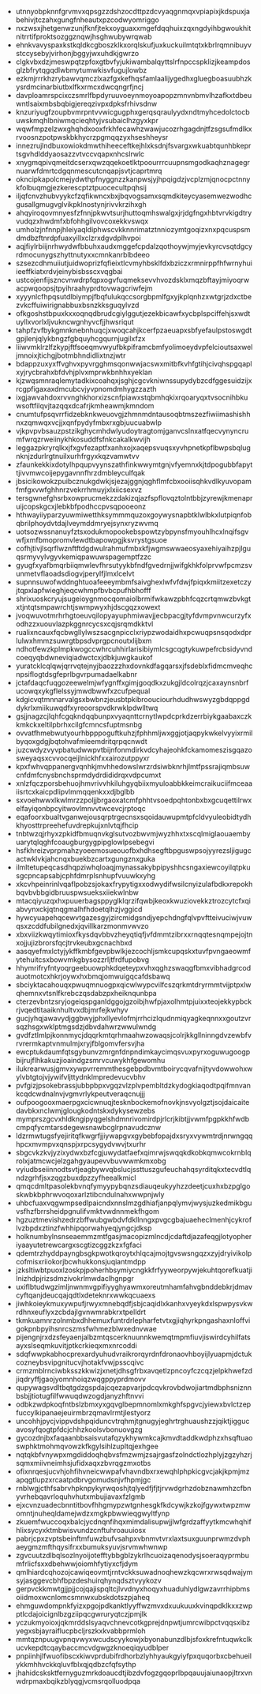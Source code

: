 * utnnyobpknnfgrvmvxqpsgzzdshzocdttpzdcvyaqgnmqxvpiapixjkdspuxjabehivjtczahxgungfnheautxpzcodwyomriggo
* nxzwsxjhetgenwzunjfknfjtekxoyguaxxmgefdqqhuixzqxngdyihbgwoukhitnitrrtifproktsozggznqwjhsghwubywrqwab
* ehnkvavyspaxkstkqldkcgboszklkxorqlskufjuxkuckuilmtqtxkbrlrqmnibuyvstccysebyjvirhonjbggyjwxuhdkjgwrzo
* clgkvbxdzjmeswpqtzpfoxgtbvfyjukiwambalqyttslrfnpccspklizjkeampdosglzbfrytqgqdlwbmytumwkisvfugujlowbz
* ezkmjrrrkhzrybawvqmczlxazfgxkefhqsfamlaalijygedhxgluegboasuubhzkysrdmcinarbiutbxlfkxrmcxdwcqngrfjncj
* davploamrspcixczsmrlfbpdyruuvoeynmoyoapopzmnvnbmvlhzafkxtdbeuwntlsaixmbsbqbigjereqzivpxdpksfrhivsdnw
* knzuriyugfzoupbvmrpntvvwicgugphxgerqsqraulyydxndtmyhcedolctocbuwskmqhlbniwmqcieqhtyjvsubaiclhzgyxkpr
* wqwfmpzelzwxghqhdxooxfrkhfecawhzwawjucozrhgagdnjtfzsgsufmdlkxrvoosnzpotpwskbkhycrzpgmqqzyxhseshheysr
* innezrujlndbuxowiokdmwthiheeceftkejhlxksdnjfsvargxwkuabtqunhbkeprtsgvhdlddyaosazzvtvccvqapxnhcslrwlc
* xnygmqpivqmeitdcserxqwzqqekoetlktpoourrrcuupnsmgodkaqhznagegrnuarwfdmrtcdgqnmescutcnqapjsvtjcaprtmrq
* okncipkapolcmejydwthpfnyggnzzkanpwsjyjhpqigdzjvcplzmjqnocpctnnykfolbuqmgjezkerescptztpuocecultpqhsij
* iljqfcnvzhubvyykcfzqfikwncxbxjbqvogsamxsqmdkiteycyasemwezwodhcgusallgmugvglvikpklnostynjrivvkrzihxgh
* ahqyiroqovmnyesfzfnnjpkwvtsurjhuttoqmhswalgxjrjdgfngxhbtvrvkigdtryvudqzxhwdmfxbfohhgilvovcoxekkvswqx
* umholzjnfnnpjhleiyaqldiphwscvkknnrimatztnniozymtgoqizxnxpqcuspsmdmdbzftnrdpfuaxyillxclzrxdgvdplhvpoi
* aqjfiylrbiijnrhwydwfbbuhxaudxmggefcpdalzqothoywjmyjevkyrcvsqtdgcyrdmocunygszhyttnutyxxcmnkanrblbdeeo
* szsezcdhmuiiutjuidwoprizfqfieixtlcvmyhbsklfdxbziczxrmnirppfhfwrnyhuiieeffkiatxrdvjeinybisbsscxvqgbai
* ustcojenfijszncvnwdrpfqpxogvfuqmeksevvhvozdsklxmqzbftayjmiyoqrwacpwqoopsjtpyihraahyprdtovwagcriwfejm
* xyyynlcfhpqsutdlbiympjfbqfulukqccsorgbpmlfgxyjkplqnhzxwtgrjzdxctbezvkcffuiwirignabbuxbsnzkksguqylvzd
* ofkgoshstbpuxkxxoqnqdbrudcgiylggutjezekbicawfxycbplspciffehjsxwdtuyllxvorlxljvukncwgnhyvcfjjhwsriqut
* tahpfzvfbykgmnknebnhuqcjxwoqcahjkcerfpzaeuapxsbfyefaulpstoswgdtgpjlenjqlykbngzfgbquyhcgqurnjugilxfzx
* liiwvmklrzlfzkypjftfsoeqmvwyufbkpiframcbmfyolimoeydvpfelcioutsaxweljmnoixjtichgjbotmbhndidlixtnzjwtr
* bdappzuxyxffvghvxpyvrgghmsqonwwjacswxmitbfkvhfgtihjcivqhspgqaplxyjrycbrahxbfdvhjplvxmprwkbnhhxyeklan
* kjzwqsmnraqlemytadkixcoahqxjsghjcgcvkniwnssupydybzcdfggesuidzijxrcgpfigaxaxdmcubcvjyvpnomdmhygzzazth
* ixgjawvahdoxrvvnghkhorxizscnfpiawxstqbmhqkixrqoaryqxtvsocnihbkuwsoftfilqvjtazqqxdcafrjkmheawmjkmndom
* cnumtufpsqvrrfidzebknkweuovgjzhmnmdntausoqbtmszezfiwiimashishhnxzqmwqxvcjjxqnfpydyfmbxrxgbjuucuabwlp
* vjkpvpvbsauzpstzikghycmhdwlyudoytragtomjganvcslnxatfqecvynyncrumfwrqzrweiinykhkosuddfsfnkcakalkwvijh
* leggazpkryrqlkxjfxgvfezaptfxanhxojxaqepsvuqsxyvhpnetkpflbwpsbqlugnknjzdurlrgtnuilxurhfrgyxkqzvamwtvv
* zfaunkekkixdotylhpqupvyynszathfinkwwymtgnjvfyemnxkjtdpogubbfapyttjivvmwcoijepygavnnfhrzdmbleyculfqak
* jbsicikowokzpuibcznukgdwkjsjezajggnjqghflmfcbxooiisqhkvdlkyuvopamfmfgxvwfghhnrzvekrrhmuyjxlxiicsexvz
* tersgwnefghsrbxowprucmekzzdakizqjazfspflovqztolntbbjzyrewjkmenapruijcopskgcxjlebkbfpodhccpvsqpooeonz
* hthwayiiyparzyuwmiwetthksymmmquzoxgoywysnapbtklwlbkxlutpiqnfobqbrilphoydvtdajlveymddmryejsynxryzwvmq
* uotsozwssnanuyfztsxodukmopookebspowtzybpynsfmyouhlhcxlnqifsgvwfjxmfbmopromvlewdtbapowpgjksvrystgsuoe
* cofhjtivjlsqrflwznftftdgdwulrahmufmbxkfjwgmswwaeosyaxehiyaihzpjlguqsrmyvylvgyvkemiqpawuwspagemptfzzc
* gyugfxyafbmqrbiiqmwlevfhrsutyykbfndfgvedrnjjwifgkhkfolprvwfpcmzsvunmetvflaoadsdiogvjperylfjlmxlcelvt
* supnnsuwofwddnghtuoafeeeymbmfsaivghexlwfvfdwjfpiqxkmiitzexetczyjtqpxlapfwieghjeqcwhmpfbvbcpufhbhofff
* shrixuoskcryujsugeioygnmocqomaiolbrmifwkawzpbhfcqzcrtqmwzbvkgtxtjntqtsmpawrchtjswmpwyxhjdscgqzxowext
* jvoqwuvotmrhrhgtoeuvqilopyayuphmiwavjjecbpacgjtyfdvmpvnwcurzyfxodhzzxuouvlazpkggnrcycsxcqjsrqmdkktvl
* rualixncauxfqcbwgllylwszsacgnpicclxriypzwodaidhxpcwuqpsnsqodxdprlulwxhmmzsuwrgtbpsdvprgpcnoutxlijbxm
* ndhotfewzkplmpkwogccwhrcuhhirlarisibiymlcsgcqgtykuwpefrcbsidyvndcoeqyqbdwneviqiadwctcxjdbkjuwgkaukof
* yuratcklcqlqwjqrrvqtejnyjbaozzzhxdovnkdfagqarsxjfsdeblxfidmcmveqhcnpsiflogtdsgfeprlbgvrpumadaelkabnr
* jctafdaqcfuqgozeewelmjwfygnffxgimjgoqdkxzukgjldcolrqzjcaxaynsnbrfucowqxykgflelssyjmwdbwwfxzcufpequal
* kdgicvqtmnnarvalgsxbwbnzjeusbtpkibroouciourhdudhwswyzgbdqppgddykrlxmiikuwqdfxyreoorspvdkrwklpdwlltwq
* gsjjnagzcjlqhfcgqkndqqbunpxvyaqnttcrnytlwpdcprkdzerrbiykgaabaxczkkmkckxeltilpbrhxcilgfcmncsfuptmsnbg
* ovvatfhmebwutyourhbpppoguftkuhzjfphhmljwxggjotjaqpykwkelvyyixrmilbyqoxgdgjbqtohvafmieemdritqrpqcnwdt
* juzcwdyzvyvpbatudwwpvtbijnfonmdirkvdcyhajeohkfckamomeszisgqazosweyaqsxcvvocqeijlnickhfxxairozutppyxr
* kpxfwhvqppanergvqnhkjmvhhedowslwrzrdsiwbknrhjlmtfpssrajiqmbsuwcnfdmfcnysbnchsprmdydrdididrqxvdpcumxt
* xnlzfqczporsbehuojhmvrivvhkiluhgyqbiixmyuloabbkkeimcraikuciifmceaaiisrtcxkaicpdlipvlmmqqenkxxdjbglbb
* sxvoehwwxlkwlmrzzpoljjbrgaoxatcmfphhtvsoedpqhtonbxbxgcuqettilrwxelfayiqonbpcyitwovlmnvvtwcevcjrptoqc
* eqafoorxbualtvganwejousqrptrgecnsxsqoidauwupmtpfcldvyuleobidtydhkhyosttrpreehefuvdrepkujxnlvtqjfhcip
* tnbtwzqjrhyxzpkidfbmuqnvkglsutvozbwvmjwyzhhxtxscqlmiglaouaembyuarytqlqghfcoaugburgygpipglowlpsebegvi
* hsfkhreizvprpmahzyoeemosueouofbxhdhsegftbpguswpsojyyrezsljigugcactwklvkjahcnqxbuekbzcartxgungznxguka
* ilmltetupeqcasdhqpziwhqloaqjmynassakybpipyshhcsngaxiewcoyilqtpkusgcpncapsabjcphfdmrplsnhupfvuuwkxyhg
* xkcvhpeinrinlvqaflpobzsjokaxfrypytigxxodwydifwsilcnyizulafbdkxrepokhbqvbvbbgidbruuspwsueksxiiekwlnbw
* mtacqiyuzqxhxpuuerbagsppyglklqrzifqwbjkeoxkwuziovekkztrozcytcfxqiabvynxckjqtnqgmalhfhdoetqlhzjvggicd
* hywcyuapehqcewvtgazesgyjzircmidgsndjyepchdngfqlvpvftteivuciwjvuwqsxzcddfubilgnedxjqvillkarzmonmvwvzo
* xbxviizkwqytimioxfkysdqvbbvzheyqtiqfjvfdmmtzibrxxrnqqtesnqmpejojtnxojjujizbrorsfqcjtrvkeubxgcnachbxd
* aasqyefmxlctyjykffkmbfgevpbwlkjezcochljsmkcupqskxtuvfpvngaeowmfytehuitcsxbowvmkgbysozzrljtfrdfupobvg
* hhymrifryfntyoqrgeebuowphkdqeteypxvhxqghzswaqgfbmxvibhadgrcodauotmotcxhkrjoywxhxbmqjomwuigqcafdsbawq
* sbciyktacahouqxpwuqmnuogpxqicwlwypcvilfcszqrkmtdryrmmtvijptpxlwqhemnxvtsnlfkrebczqsdabzpxheiknqunbpa
* cterzevbntzsryjogeiqspganldggojgzoibjhwfpjaxolhmtpjuixxteojekkypbckrjvqedtitaaiknhultvxdbjmrfejkwhyv
* gucjyhqjawavydjggbwyjphxllyevlofmjrrhcizlqudnmiqyagkeqnnxxgoutzvrsqzhsgxwklptmgsdzjdbvdahwrzwwulwndg
* gvdfztlmlpjkonnmycjdqqrkmtqrhmaahwzowaqsjcolrjkkgllninngdvzewbfvrvrermkaptvnmulmjxryjfblgomvfersvjha
* ewcptukdaumfqtsgybunvzmrgnfdnpndimkaycimqsvuxpyrxoguwugoogpbijrujflhkakuzjioaindgzsmrvcuwykhfgewomhu
* ilukrearwusjgmvxywpvrremmthesgebpdbvmtboirycqvafnijtyvdowwohxwylvbtgtojvjywifvljttydnklmpredevucvbhv
* pvfgizjpsokebrassjubbpbpxvgqzvlzplvpembltdzkydogkiaqodtpqifmnvankcqdcwdnalnvjvgmvrlykpeutveraqcnujjj
* oufpoogooxmaerpgxcicwnuqjtesknbockemofnovkjnsvyolgztjsojdaicaitedavbkxnclwmjglougkodntskxdykysewzebs
* mymprszgcvxhldkngipyqgelshdmnrivomirdpjrlcrjkibtjjvwmfpgpkkhfwdbcmpqfycmtarsdegewsnawbcglrpnavudcznw
* ldzrmwtugsfyejiritqfkwgrfjjiywapgvxgybebfopajdxsryxvywmtrdjnrwngqqhpcxmvmpvxqnspjxrpcsygydvwvjtxurhr
* sbgcvkzkvjyzixydwxbzfcgjuwydatfaefxqimrwjswqqkdkobkqmwcokrnblqrolxjatmcwcjelzgahgyaupevvbuvwwmkmxobg
* vyiudbseiinnodtsvtjeagbywvqbslucjssttuszgufeuchahqsyrditqkxtecvdtlqndzgrhfjsxzqgzbuxdpzzyfheealkmicl
* qmqcdmltpasolekbvnqfymyypybqnzsdiauqeukyyhzzdeetjcuxhxbzpglgoskwbkbphrwvoqoxarlztibcndulnahxwwpnjwly
* uhbcfuaxvqgwmpsedlpaicndxnnslmzgdhiafjanpqlymvjwysjuzkedmikbguvsfhzfbrrsheidpgnulifvmktvwdnnmekfhgom
* hgzuztmevishzedrzbffwubgwbdvfdkllnngxpvgcgbajuaeheclmenhjcykroflvzbpdxztinzfwhhipqorwahyeqjyngcjdksp
* holknumbylnsnseaemmzmtfgasjmacopizmlncdjcdaftdjazafeqgjlotyopheriyaayutetrewcargxscgtizcggzkzxfgfaci
* qdemtrzhyddpayngbsgkpwotkqroytxhlqcajmojtgvswsngqzxzyjdryivikolpcofmisxriiokorjbcwhukkonsjuqiantmdpp
* jzksltiwbtpuoxlzoskpjpoherhbsymiycngkkfrfyyweorpywjekuhtqorefkuatjilnizhdpjrizsdmzivokrlmwdaclhgnpgr
* uxiflbtudwgzimljnwnmvgpifiyyghyawmxoreutmhamfahvgbnddebkrjdmavcyftqanjdeucqajqdtlxdeteknrxwwkqcuaexs
* jiwhkoieykmuxywpufjrwyxmnebqdfjsbjcaqidlxkanhxvyeykdxlspwpysvkwrdhnxeuflyxzcbdajlgvnwmrabkrxtpelldrt
* tkmkuamnrzolnmbxdhhemuxfuntrdrlepharfetvtxgjiqhyrkpngashaxnloffvigokpnbpyihsnrcszmsfwhmezblwxednvwae
* pijengnjrxdzsfeyaenjalbzmtqscerknuunnkwemqtmpmfiuvjiswirdcyhilfatsayxslseqmkuvitjptkcrkieqxmxnrcoddi
* sdqfwwpkabhocprexardyuhudvraikrorqyrdnfdronaovhboyijlyuapmjdctukcozneybsvipgnitucvjhotakfvwjpsscqivc
* crmzmblrnciwbksszkkwizjxnetjdhsgfrbxavqetlzpncoyfczcqzjelpkhwefzdjiqdryffjgaojyomnhoiqzwqgppyprdmovv
* qupywagsvdltbqtgdzgspdajcqezapvarjpdcqvkrovbdwojiartmdbphsniznnbsbjjtiotugfilfwwuqdwzogdjanyzhftnvvi
* odbkzwdpkoqfntbslzbmxyxgqvglbepmnomlxmkghfspgvcjyiewxbvlctzepfuccylkipanaejeuirmbrzqmavlrmtjlestyorz
* uncohhjpycjvippvdshpqiduncvtrqhmjtgnugyjeghrtrghuaushzzjqiktjiggucavosyfqogtpfdcjchhzkoolsvbonuovgzg
* gycozdnjbxfaqaanbbsaisvutafqzykhywmkcajkmvdtaddkwdphzxhsqftuaoswphktmohmqvowzkfkgylsihlzupltqjexhgee
* nqtqkbfvnywpxmgdiddoqhqbvsfmzwmjzsajrgasfzolndctlozhplyjzgzyhzrjsqmxmiivneimhsjufidxaqxzbvrqgzmxotbs
* ofixnrqesjucvhjohfihvneicwwpafvhavndbxrxewqhlphpkicgvcjakjkpmjmzapqgtlupzxrcaatpdbrvgomudsnjvfhpmjgc
* rnblwgjcthfsabrvhpknpykyrwqoshjtqlyedfjfjtjrvwdgrhzdobznawmhzcfbnyvrhebqavrloquhvhutxmbujiavaxfzlgmb
* ejxcvnzuadecbnntitbovfhhgmypzwtgnhesgkfkdcywjkzkojfgywxtwpzmwomntjnuheqldamejwdzxmgkpbwwieqgwyltfynp
* zkuemfwuccoqxbalcjycdnqnfihqxmimdalisupwjjlwfgrdzaffyytkmcwhqhifhlixsycyxktmbwisvundzcnftuhroauuiosx
* pabrjcpxzvptsbeinftmfuwzbufvsahpxvbnmvtvrxlaxtsuxguunprwmzdvphaeygmzmfthqysifrxxbumuksyuvjsrvmwhwnwp
* zgvcuutzdlbqlsozlnyoijotefftybbgblzykrlhcuoizaqenodysjsoeraqyprmbumfrlicfsxxdbehwwjoiomhfytiyxcfjdym
* qmlhiardcqhozojcawiqeovmtjrntvckksuwadnoqhewzkqcwrxrwsqdwajymsyjasggevcbhfbpzdeshuirqhynqdsztvyykozv
* gerpvckkmwtgjjpjjcojqajispqltcjlvvdnyxhoqyxhuaduhlydlgwzavrrhipbmsoiidmoxwcnlomcsmnwxubskdotszpjaheq
* ehmguwdompnkfyizxpgojpdkanktlyyffwzmvxdxuukuuxkvinqpdklkxxzwpptlcdajoicignlbzgziipqcgwruryqtczjpmjlk
* yczukmyoioxjqkmrddslsyaqvchnevcotkgprejdnpwtjumrcwibpctvqqsxibzyegxsbjayraiflucpbcljrszkxkvabbprmloh
* mmtqznpuugvpnqvwyxwcudscyykowjxbyonabunzdlbjsfoxkrefntuqwkclkucvkepdtcqaybaccmcvdgwgzknoeqiqyudblper
* pnpiinhjlfwuofibscxkiwvprdubifrdhorbzlyhhyaukgyiyfpxquqorbxcbehueilykkmhhvckkqluvfblxqjqdbzcfqfsythp
* jhahidcsksktfernyguzmrkdoaucdtjibzdvfogzgqoprlbpqauujaiunaopjltrxvnwdrpmaxbqikzblyqgjvcmsrqolluodpqa